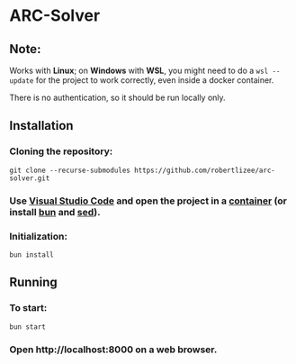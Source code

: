 # ARC-Solver

## Note:
Works with **Linux**; on **Windows** with **WSL**, you might need to do a `wsl --update` for the project to work correctly, even inside a docker container.

There is no authentication, so it should be run locally only.

## Installation
### Cloning the repository:
`git clone --recurse-submodules https://github.com/robertlizee/arc-solver.git`
### Use [Visual Studio Code](https://code.visualstudio.com/) and open the project in a [container](https://code.visualstudio.com/docs/devcontainers/containers) (or install [bun](https://bun.sh/) and [sed](https://www.gnu.org/software/sed/manual/sed.html)).
### Initialization:
`bun install`

## Running
### To start:
`bun start`
### Open http://localhost:8000 on a web browser.
